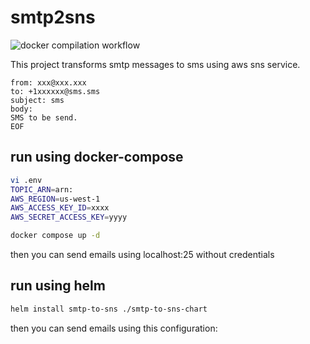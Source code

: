 # smtp2sns

![docker compilation workflow](https://github.com/smtp2sns/smtp2sns/actions/workflows/docker-publish.yml/badge.svg)

This project transforms smtp messages to sms using aws sns service.
```
from: xxx@xxx.xxx
to: +1xxxxxx@sms.sms
subject: sms
body:
SMS to be send.
EOF
```


## run using docker-compose
```bash
vi .env
TOPIC_ARN=arn:
AWS_REGION=us-west-1
AWS_ACCESS_KEY_ID=xxxx
AWS_SECRET_ACCESS_KEY=yyyy
```

```bash
docker compose up -d
```

then you can send emails using localhost:25 without credentials

## run using helm

```bash
helm install smtp-to-sns ./smtp-to-sns-chart
```

then you can send emails using this configuration:
